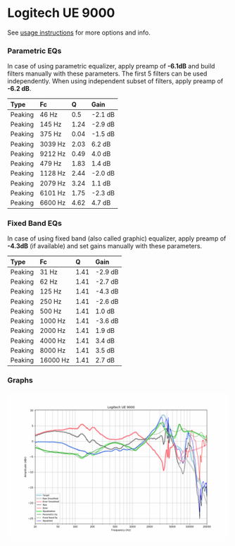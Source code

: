 # Logitech UE 9000
See [usage instructions](https://github.com/jaakkopasanen/AutoEq#usage) for more options and info.

### Parametric EQs
In case of using parametric equalizer, apply preamp of **-6.1dB** and build filters manually
with these parameters. The first 5 filters can be used independently.
When using independent subset of filters, apply preamp of **-6.2 dB**.

| Type    | Fc      |    Q | Gain    |
|:--------|:--------|:-----|:--------|
| Peaking | 46 Hz   | 0.5  | -2.1 dB |
| Peaking | 145 Hz  | 1.24 | -2.9 dB |
| Peaking | 375 Hz  | 0.04 | -1.5 dB |
| Peaking | 3039 Hz | 2.03 | 6.2 dB  |
| Peaking | 9212 Hz | 0.49 | 4.0 dB  |
| Peaking | 479 Hz  | 1.83 | 1.4 dB  |
| Peaking | 1128 Hz | 2.44 | -2.0 dB |
| Peaking | 2079 Hz | 3.24 | 1.1 dB  |
| Peaking | 6101 Hz | 1.75 | -2.3 dB |
| Peaking | 6600 Hz | 4.62 | 4.7 dB  |

### Fixed Band EQs
In case of using fixed band (also called graphic) equalizer, apply preamp of **-4.3dB**
(if available) and set gains manually with these parameters.

| Type    | Fc       |    Q | Gain    |
|:--------|:---------|:-----|:--------|
| Peaking | 31 Hz    | 1.41 | -2.9 dB |
| Peaking | 62 Hz    | 1.41 | -2.7 dB |
| Peaking | 125 Hz   | 1.41 | -4.3 dB |
| Peaking | 250 Hz   | 1.41 | -2.6 dB |
| Peaking | 500 Hz   | 1.41 | 1.0 dB  |
| Peaking | 1000 Hz  | 1.41 | -3.6 dB |
| Peaking | 2000 Hz  | 1.41 | 1.9 dB  |
| Peaking | 4000 Hz  | 1.41 | 3.4 dB  |
| Peaking | 8000 Hz  | 1.41 | 3.5 dB  |
| Peaking | 16000 Hz | 1.41 | 2.7 dB  |

### Graphs
![](./Logitech%20UE%209000.png)